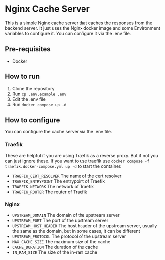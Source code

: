 # Nginx Cache Server
This is a simple Nginx cache server that caches the responses from the backend server.
It just uses the Nginx docker image and some Environment variables to configure it.
You can configure it via the .env file.
## Pre-requisites
- Docker
## How to run
1. Clone the repository
2. Run `cp .env.example .env`
3. Edit the .env file
4. Run `docker compose up -d`
## How to configure
You can configure the cache server via the .env file.
### Traefik
These are helpful if you are using Traefik as a reverse proxy.
But if not you can just ignore these.
If you want to use traefik use `docker compose -f traefik.docker-compose.yml up -d` to start the container.
- `TRAEFIK_CERT_RESOLVER`  The name of the cert resolver
- `TRAEFIK_ENTRYPOINT` The entrypoint of Traefik
- `TRAEFIK_NETWORK` The network of Traefik
- `TRAEFIK_ROUTER` The router of Traefik

### Nginx
- `UPSTREAM_DOMAIN` The domain of the upstream server
- `UPSTREAM_PORT` The port of the upstream server
- `UPSTREAM_HOST_HEADER` The host header of the upstream server, usually the same as the domain, but in some cases, it can be different
- `UPSTREAM_PROTOCOL` The protocol of the upstream server
- `MAX_CACHE_SIZE` The maximum size of the cache
- `CACHE_DURATION` The duration of the cache
- `IN_RAM_SIZE` The size of the in-ram cache
